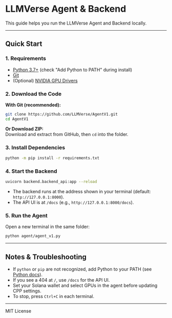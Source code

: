 # LLMVerse Agent & Backend

This guide helps you run the LLMVerse Agent and Backend locally.

---

## Quick Start

### 1. Requirements

- [Python 3.7+](https://www.python.org/downloads/) (check "Add Python to PATH" during install)
- [Git](https://git-scm.com/downloads)
- (Optional) [NVIDIA GPU Drivers](https://www.nvidia.com/Download/index.aspx)

### 2. Download the Code

**With Git (recommended):**
```bash
git clone https://github.com/LLMVerse/AgentV1.git
cd AgentV1
```
**Or Download ZIP:**  
Download and extract from GitHub, then `cd` into the folder.

### 3. Install Dependencies

```bash
python -m pip install -r requirements.txt
```

### 4. Start the Backend

```bash
uvicorn backend.backend_api:app --reload
```
- The backend runs at the address shown in your terminal (default: `http://127.0.0.1:8000`).
- The API UI is at `/docs` (e.g., `http://127.0.0.1:8000/docs`).

### 5. Run the Agent

Open a new terminal in the same folder:
```bash
python agent/agent_v1.py
```

---

## Notes & Troubleshooting

- If `python` or `pip` are not recognized, add Python to your PATH (see [Python docs](https://docs.python.org/3/using/windows.html#configuring-python)).
- If you see a 404 at `/`, use `/docs` for the API UI.
- Set your Solana wallet and select GPUs in the agent before updating CPP settings.
- To stop, press `Ctrl+C` in each terminal.

---

MIT License
